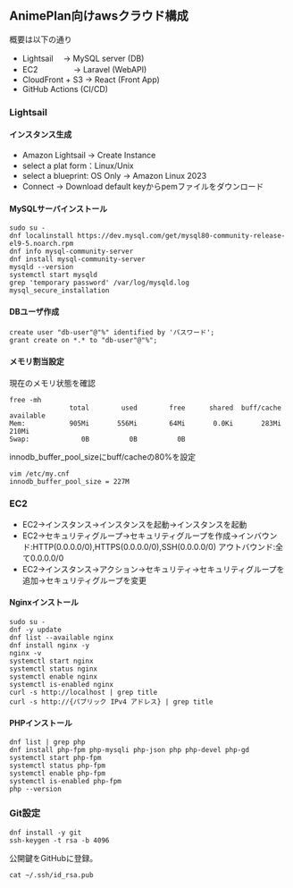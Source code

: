 ## AnimePlan向けawsクラウド構成

概要は以下の通り
- Lightsail　      →  MySQL server    (DB)
- EC2 　　　　     →  Laravel         (WebAPI)
- CloudFront + S3  →  React           (Front App)
- GitHub Actions                       (CI/CD)

### Lightsail

#### インスタンス生成

- Amazon Lightsail -> Create Instance
- select a plat form：Linux/Unix
- select a blueprint: OS Only -> Amazon Linux 2023
- Connect -> Download default keyからpemファイルをダウンロード

#### MySQLサーバインストール

```
sudo su -
dnf localinstall https://dev.mysql.com/get/mysql80-community-release-el9-5.noarch.rpm
dnf info mysql-community-server
dnf install mysql-community-server
mysqld --version
systemctl start mysqld
grep 'temporary password' /var/log/mysqld.log
mysql_secure_installation
```

#### DBユーザ作成

```
create user "db-user"@"%" identified by 'パスワード';
grant create on *.* to "db-user"@"%";
```

#### メモリ割当設定

現在のメモリ状態を確認
```
free -mh
               total        used        free      shared  buff/cache   available
Mem:           905Mi       556Mi        64Mi       0.0Ki       283Mi       210Mi
Swap:             0B          0B          0B
```

innodb_buffer_pool_sizeにbuff/cacheの80%を設定
```
vim /etc/my.cnf
innodb_buffer_pool_size = 227M
```

### EC2

- EC2→インスタンス→インスタンスを起動→インスタンスを起動
- EC2→セキュリティグループ→セキュリティグループを作成→インバウンド:HTTP(0.0.0.0/0),HTTPS(0.0.0.0/0),SSH(0.0.0.0/0) アウトバウンド:全て0.0.0.0/0
- EC2→インスタンス→アクション→セキュリティ→セキュリティグループを追加→セキュリティグループを変更

#### Nginxインストール

```
sudo su -
dnf -y update
dnf list --available nginx
dnf install nginx -y
nginx -v
systemctl start nginx
systemctl status nginx
systemctl enable nginx
systemctl is-enabled nginx
curl -s http://localhost | grep title
curl -s http://{パブリック IPv4 アドレス} | grep title
```

#### PHPインストール

```
dnf list | grep php
dnf install php-fpm php-mysqli php-json php php-devel php-gd
systemctl start php-fpm
systemctl status php-fpm
systemctl enable php-fpm
systemctl is-enabled php-fpm
php --version
```

### Git設定

```
dnf install -y git
ssh-keygen -t rsa -b 4096
```

公開鍵をGitHubに登録。
```
cat ~/.ssh/id_rsa.pub
```
